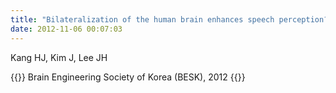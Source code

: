 ```yaml
---
title: "Bilateralization of the human brain enhances speech perception? Evidence from functional MRI study"
date: 2012-11-06 00:07:03
---
```


Kang HJ, Kim J, Lee JH

{{<format bright-green>}}
Brain Engineering Society of Korea (BESK), 2012
{{</format>}}